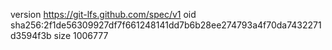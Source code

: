 version https://git-lfs.github.com/spec/v1
oid sha256:2f1de56309927df7f661248141dd7b6b28ee274793a4f70da7432271d3594f3b
size 1006777

